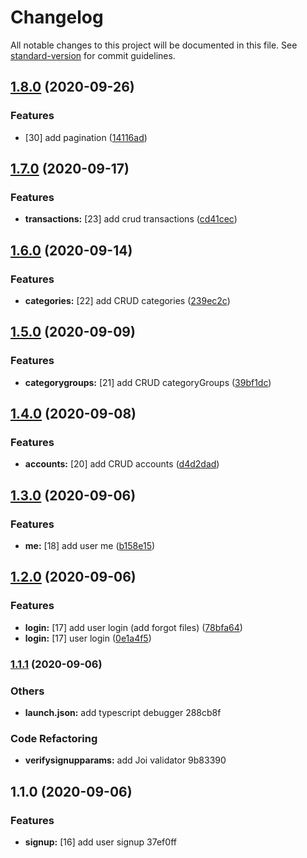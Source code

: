 # Changelog

All notable changes to this project will be documented in this file. See [standard-version](https://github.com/conventional-changelog/standard-version) for commit guidelines.

## [1.8.0](https://github.com/brucegroverlee/wallet_backend/compare/v1.7.0...v1.8.0) (2020-09-26)


### Features

* [30] add pagination ([14116ad](https://github.com/brucegroverlee/wallet_backend/commit/14116ad22a6cf042f0354a39d345e13e8da77b5e))

## [1.7.0](https://github.com/brucegroverlee/wallet_backend/compare/v1.6.0...v1.7.0) (2020-09-17)


### Features

* **transactions:** [23] add crud transactions ([cd41cec](https://github.com/brucegroverlee/wallet_backend/commit/cd41cec8edcb1be9925714f45b4fe744b9b049a0))

## [1.6.0](https://github.com/brucegroverlee/wallet_backend/compare/v1.5.0...v1.6.0) (2020-09-14)


### Features

* **categories:** [22] add CRUD categories ([239ec2c](https://github.com/brucegroverlee/wallet_backend/commit/239ec2c367a83dafbd0d190f6e7f63d609530dc6))

## [1.5.0](https://github.com/brucegroverlee/wallet_backend/compare/v1.4.0...v1.5.0) (2020-09-09)


### Features

* **categorygroups:** [21] add CRUD categoryGroups ([39bf1dc](https://github.com/brucegroverlee/wallet_backend/commit/39bf1dc6d37910ed330891d674401b8a40f361d1))

## [1.4.0](https://github.com/brucegroverlee/wallet_backend/compare/v1.3.0...v1.4.0) (2020-09-08)


### Features

* **accounts:** [20] add CRUD accounts ([d4d2dad](https://github.com/brucegroverlee/wallet_backend/commit/d4d2dad924d5e79f4f333799acf599893ed6c86c))

## [1.3.0](https://github.com/brucegroverlee/wallet_backend/compare/v1.2.0...v1.3.0) (2020-09-06)


### Features

* **me:** [18] add user me ([b158e15](https://github.com/brucegroverlee/wallet_backend/commit/b158e15d6bbee5bf33295fb2f27417b4237ca0da))

## [1.2.0](https://github.com/brucegroverlee/wallet_backend/compare/v1.1.1...v1.2.0) (2020-09-06)


### Features

* **login:** [17] add user login (add forgot files) ([78bfa64](https://github.com/brucegroverlee/wallet_backend/commit/78bfa64c971688419cf704331f0f512febffb63f))
* **login:** [17] user login ([0e1a4f5](https://github.com/brucegroverlee/wallet_backend/commit/0e1a4f55e5f441ced4e551156e46aeecd2a71102))

### [1.1.1](///compare/v1.1.0...v1.1.1) (2020-09-06)


### Others

* **launch.json:** add typescript debugger 288cb8f


### Code Refactoring

* **verifysignupparams:** add Joi validator 9b83390

## 1.1.0 (2020-09-06)


### Features

* **signup:** [16] add user signup 37ef0ff
